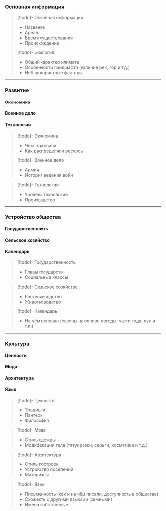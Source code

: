 
### Основная информация

>[!todo]- Основная информация
>- Название
>- Ареал
>- Время существования
>- Происхождение

>[!todo]- Экология:
>- Общий характер климата
>- Особенности ландшафта (наличие рек, гор и т.д.)
>- Неблагоприятные факторы

---

### Развитие

#### Экономика

#### Военное дело

#### Технологии

>[!todo]- Экономика
>- Чем торговали
>- Как распределяли ресурсы

>[!todo]- Военное дело
>- Армия
>- История ведения войн

>[!todo]- Технологии
>- Уровень технологий
>- Производство

---

### Устройство общества

#### Государственность

#### Сельское хозяйство

#### Календарь

>[!todo]- Государственность
>- Главы государств
>- Социальные классы

>[!todo]- Сельское хозяйство
>- Растениеводство
>- Животноводство

>[!todo]- Календарь
>- На чём основан (сезоны на основе погоды, части года, лун и т.п.)

---

### Культура

#### Ценности

#### Мода

#### Архитектура

#### Язык

>[!todo]- Ценности
>- Традиции
>- Пантеон
>- Философия

>[!todo]- Мода
>- Стиль одежды
>- Модификации тела (татуировки, серьги, косметика и т.д.)

>[!todo]- Архитектура
>- Стиль построек
>- Устройство поселений
>- Материалы

>[!todo]- Язык
>- Письменность (как и на чём писали, доступность в обществе) 
>- Схожесть с другими языками (земными)
>- Имена собственные
